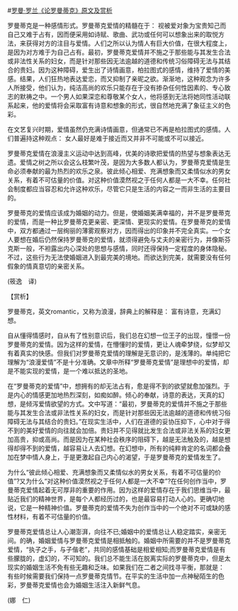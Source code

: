 #[罗曼·罗兰《论罗曼蒂克》原文及赏析](https://www.vrrw.net/wx/12149.html)

罗曼蒂克是一种感情形式。罗曼蒂克爱情的精髓在于： 视被爱对象为宝贵知己而自己又难于占有，因而便采用如诗赋、歌曲、武功或任何可以想象出来的取悦方法，来获得对方的注目与爱情。人们之所以认为情人有巨大价值，在很大程度上，是因为对方难于为自己占有。最初，罗曼蒂克爱情并不施之于那些能与其发生合法或非法性关系的妇女，而是针对那些因无法逾越的道德和传统习俗障碍无法与其结合的贵妇。因为这种障碍，爱生出了诗情画意，柏拉图式的感情，维持了爱情的美感。结果，人们狂热地表达爱恋，而又抑制了亲昵之欲。渐渐地，这种观念为许多人所接受，他们认为，纯洁高尚的欢乐只能存在于没有掺杂任何性因素的、专心致志的默祷之中。一个男人如果深恋和尊敬某个女人，他将感到无法将她同性活动联系起来，他的爱情将会采取富有诗意和想象的形式，很自然地充满了象征主义的色彩。

在文艺复兴时期，爱情虽然仍充满诗情画意，但通常已不再是柏拉图式的感情。人们普遍持这种观点： 女人最好是难于接近而又并非不可能或不可以接近。

罗曼蒂克爱情在浪漫主义运动中达到高峰，优美的诗歌把爱情的热望与想象表达无遗。爱情之树之所以会这么枝繁叶茂，是因为大多数人都认为，罗曼蒂克爱情是生命必须奉献的最为热烈的欢乐之泉。彼此倾心相爱、充满想象而又柔情似水的男女关系，有着不可估量的价值。对这种价值漠然视之于任何人都是一大不幸。任何社会制度都应当容忍和允许这种欢乐，尽管它只是生活的内容之一而非生活的主要目的。

罗曼蒂克的爱情应该成为婚姻的动力。但是，使婚姻美满幸福的，并不是罗曼蒂克的爱情，而是一种比罗曼蒂克更亲密、更深情、更现实的爱情。在罗曼蒂克的爱情中，双方都通过一层绚丽的薄雾观察对方，因而得出的印象并不完全真实。一个女人要想在婚后仍然保持罗曼蒂克的爱情，就须得避免与丈夫的亲密行为，并像斯芬克斯一般，不袒露出内心深处的思想与感情，同时还得保持一定程度的身体隐秘。不过，这些行为无法使婚姻进入到最完美的境地。而欲达到完美，就需要没有任何假象的情真意切的亲密关系。

(筱逸　译)



【赏析】

罗曼蒂克，英文romantic，又称为浪漫，辞典上的解释是： 富有诗意，充满幻想。

自从懂得情感时，自从有了性别意识后，我们总在幻想一位王子的出现，憧憬一份罗曼蒂克的爱情。因为这样的爱情，在懵懂时的爱情，更让人魂牵梦绕，似梦却又有着真实的快感。但我们对罗曼蒂克爱情的理解是无意识的，是浅薄的。单纯把它理解为“浪漫爱情”不是十分准确。文章中所释“罗曼蒂克爱情”是理想中的爱情，却是不能实现的爱情，是一个难以抵达的圣地。

在“罗曼蒂克的爱情”中，想拥有的却无法占有，愈是得不到的欲望就愈加强烈。于是内心的情感更加地热烈深刻，如痴如醉。倾心的奉献，诗意的表达，天真的幻想，是倾泻爱情欲望的方式。文中写道：“最初，罗曼蒂克的爱情并不施之于那些能与其发生合法或非法性关系的妇女，而是针对那些因无法逾越的道德和传统习俗障碍无法与其结合的贵妇。”在现实生活中，人们在道德的妥协压抑下，心中对于得不到的美好爱情的向往就会加倍。贵妇并不见得就比发生合法或非法关系的妇女更加高贵，抑或高尚。而是因为在某种社会秩序的阻碍下，越是无法触及的，越是想得却得不到的爱情，越容易让人去幻想。在幻想中，所有的纯粹肯定的名词都会叠加在梦中情人身上，于是更激起自己内心的渴望，于是罗曼蒂克的爱情发生了。

为什么“彼此倾心相爱、充满想象而又柔情似水的男女关系，有着不可估量的价值”?又为什么“对这种价值漠然视之于任何人都是一大不幸”?在任何创作当中，罗曼蒂克爱情起着无可厚非的重要的作用。因为这样的爱情存在于我们思维当中，最贴近我们的精神世界，是每个人都经历过的，也是最容易打动人心的。更确切地说，它是一种精神价值。罗曼蒂克的爱情不失为创作当中的一个绝对不可或缺的感性材料，有着不可估量的价值。

罗曼蒂克爱情总让人心潮澎湃，向往不已;婚姻中的爱情总让人稳定踏实，亲密无间。的确，婚姻爱情与罗曼蒂克爱情是相抵触的。婚姻中所需要的并不是罗曼蒂克爱情，“执子之手，与子偕老”，共同的感情基础是相爱相知;而罗曼蒂克爱情是有些朦胧的，虚幻的，不可知的。我们总不能生活在脱离实际的罗曼蒂克中，但是太现实的婚姻生活不免有些无趣和乏味。如果我们在二者之间找寻平衡，那就是： 有些时候需要我们保持一点罗曼蒂克情节。在平实的生活中加一点神秘陌生的色彩，罗曼蒂克爱情也会为婚姻生活注入新鲜气息。

(娜　仁)

